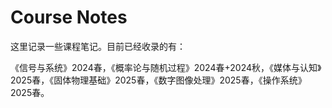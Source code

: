 # Course Notes

这里记录一些课程笔记。目前已经收录的有：

《信号与系统》2024春，《概率论与随机过程》2024春+2024秋，《媒体与认知》2025春，《固体物理基础》2025春，《数字图像处理》2025春，《操作系统》2025春。
